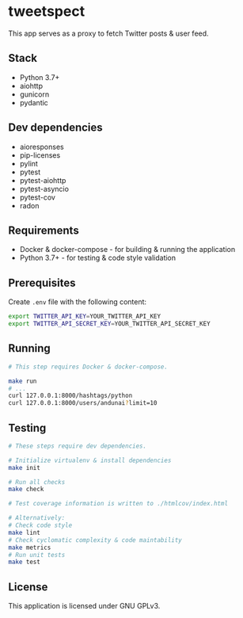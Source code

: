 # tweetspect

This app serves as a proxy to fetch Twitter posts & user feed.

## Stack

- Python 3.7+
- aiohttp
- gunicorn
- pydantic

## Dev dependencies

- aioresponses
- pip-licenses
- pylint
- pytest
- pytest-aiohttp
- pytest-asyncio
- pytest-cov
- radon

## Requirements

- Docker & docker-compose - for building & running the application
- Python 3.7+ - for testing & code style validation

## Prerequisites

Create `.env` file with the following content:

```sh
export TWITTER_API_KEY=YOUR_TWITTER_API_KEY
export TWITTER_API_SECRET_KEY=YOUR_TWITTER_API_SECRET_KEY
```

## Running

```sh
# This step requires Docker & docker-compose.

make run
# ...
curl 127.0.0.1:8000/hashtags/python
curl 127.0.0.1:8000/users/andunai?limit=10
```

## Testing

```sh
# These steps require dev dependencies.

# Initialize virtualenv & install dependencies
make init

# Run all checks
make check

# Test coverage information is written to ./htmlcov/index.html

# Alternatively:
# Check code style
make lint
# Check cyclomatic complexity & code maintability
make metrics
# Run unit tests
make test
```

## License

This application is licensed under GNU GPLv3.
